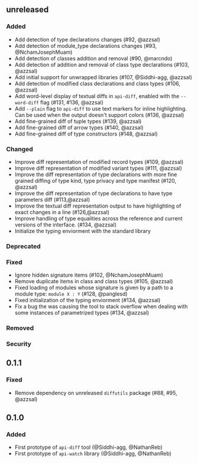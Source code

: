 ## unreleased

### Added

- Add detection of type declarations changes (#92, @azzsal)
- Add detection of module_type declarations changes (#93, @NchamJosephMuam)
- Add detection of classes addition and removal (#90, @marcndo)
- Add detection of addition and removal of class type declarations (#103, @azzsal)
- Add initial support for unwrapped libraries (#107, @Siddhi-agg, @azzsal)
- Add detection of modified class declarations and class types (#106, @azzsal)
- Add word-level display of textual diffs in `api-diff`, enabled with the
  `--word-diff` flag (#131, #136, @azzsal)
- Add `--plain` flag to `api-diff` to use text markers for inline highlighting.
  Can be used when the output doesn't support colors (#136, @azzsal)
- Add fine-grained diff of tuple types (#139, @azzsal)
- Add fine-grained diff of arrow types (#140, @azzsal)
- Add fine-grained diff of type constructors (#148, @azzsal)

### Changed

  - Improve diff representation of modified record types (#109, @azzsal)
  - Improve diff representation of modified variant types (#111, @azzsal)
  - Improve the diff representation of type declarations with more fine grained diffing of
    type kind, type privacy and type manifest (#120, @azzsal)
  - Improve the diff representation of type declarations to have type parameters diff (#113,@azzsal)
  - Improve the textual diff representation output to have highlighting of exact
    changes in a line (#126,@azzsal)
  - Improve handling of type equalities across the reference and current
    versions of the interface. (#134, @azzsal)
  - Initialize the typing enviorment with the standard library

### Deprecated

### Fixed

- Ignore hidden signature items (#102, @NchamJosephMuam)
- Remove duplicate items in class and class types (#105, @azzsal)
- Fixed loading of modules whose signature is given by a path to a module type:
  `module X : Y` (#128, @panglesd)
- Fixed initialization of the typing enviorment (#134, @azzsal)
- Fix a bug the was causing the tool to stack overflow when dealing with
  some instances of parametrized types (#134, @azzsal)

### Removed

### Security

## 0.1.1

### Fixed

- Remove dependency on unreleased `diffutils` package
  (#88, #95, @azzsal)

## 0.1.0

### Added

- First prototype of `api-diff` tool (@Siddhi-agg, @NathanReb)
- First prototype of `api-watch` library (@Siddhi-agg, @NathanReb)
